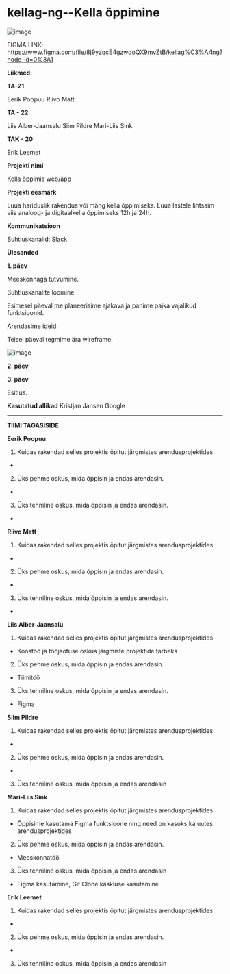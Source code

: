 # kellag-ng--Kella õppimine
![image](https://github.com/Eerikpoopuu/kellagang/blob/main/Kella%20%C3%B5ppe%20idee%20tahvel.jpg?raw=true)
 
FIGMA LINK: https://www.figma.com/file/8j9yzqcE4gzwdoQX9mvZtB/kellag%C3%A4ng?node-id=0%3A1


**Liikmed:**

**TA-21**

Eerik Poopuu
Riivo Matt

**TA - 22**

Liis Alber-Jaansalu
Siim Pildre
Mari-Liis Sink

**TAK - 20**

Erik Leemet

**Projekti nimi** 

Kella õppimis web/äpp 

**Projekti eesmärk**

Luua hariduslik rakendus või mäng kella õppimiseks. Luua lastele lihtsaim viis analoog- ja digitaalkella õppimiseks 12h ja 24h. 

**Kommunikatsioon**

Suhtluskanalid: Slack

**Ülesanded**

**1. päev**

Meeskonnaga tutvumine.

Suhtluskanalite loomine.

Esimesel päeval me planeerisime ajakava ja panime paika vajalikud funktsioonid. 

Arendasime ideid. 


Teisel päeval tegmime ära wireframe.

![image](https://github.com/Eerikpoopuu/kellagang/blob/main/Kella%20funktsioonide%20loomine.jpg)

**2. päev**



**3. päev**



Esitlus.

**Kasutatud allikad**
Kristjan Jansen 
Google

-----------
**TIIMI TAGASISIDE**


**Eerik Poopuu**

1. Kuidas rakendad selles projektis õpitut järgmistes arendusprojektides
- 

2. Üks pehme oskus, mida õppisin ja endas arendasin.
- 

3. Üks tehniline oskus, mida õppisin ja endas arendasin.
- 

**Riivo Matt**

1. Kuidas rakendad selles projektis õpitut järgmistes arendusprojektides
- 

2. Üks pehme oskus, mida õppisin ja endas arendasin.
- 

3. Üks tehniline oskus, mida õppisin ja endas arendasin.
- 

**Liis Alber-Jaansalu**

1. Kuidas rakendad selles projektis õpitut järgmistes arendusprojektides
- Koostöö ja tööjaotuse oskus järgmiste projektide tarbeks

2. Üks pehme oskus, mida õppisin ja endas arendasin.
- Tiimitöö

3. Üks tehniline oskus, mida õppisin ja endas arendasin.
-  Figma

**Siim Pildre**

1. Kuidas rakendad selles projektis õpitut järgmistes arendusprojektides
- 

2. Üks pehme oskus, mida õppisin ja endas arendasin.
- 

3. Üks tehniline oskus, mida õppisin ja endas arendasin

**Mari-Liis Sink**

1. Kuidas rakendad selles projektis õpitut järgmistes arendusprojektides
- Õppisime kasutama Figma funktsioone ning need on kasuks ka uutes arendusprojektides

2. Üks pehme oskus, mida õppisin ja endas arendasin.
- Meeskonnatöö

3. Üks tehniline oskus, mida õppisin ja endas arendasin
- Figma kasutamine, Git Clone käskluse kasutamine

**Erik Leemet**

1. Kuidas rakendad selles projektis õpitut järgmistes arendusprojektides
- 

2. Üks pehme oskus, mida õppisin ja endas arendasin.
- 

3. Üks tehniline oskus, mida õppisin ja endas arendasin


